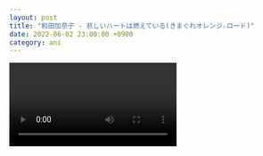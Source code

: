 ```yaml
---
layout: post
title: "和田加奈子 - 悲しいハートは燃えている(きまぐれオレンジ☆ロード)"
date: 2022-06-02 23:00:00 +0900
category: ani
---
```


<div class="video-container">
    <video id="player" class="video-js vjs-default-skin vjs-big-play-centered" data-json="/public/json/ani/和田加奈子 - 悲しいハートは燃えている(きまぐれオレンジ☆ロード).json"></video>
</div>

```
```